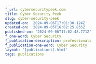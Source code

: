 ```yaml
---
f_url: cybersecuritypeek.com
title: Cyber Security Peek
slug: cyber-security-peek
updated-on: '2024-09-06T17:01:30.124Z'
created-on: '2024-09-05T16:02:25.855Z'
published-on: '2024-09-06T17:02:48.771Z'
f_one-word: Cyber Security
f_publication-description: professionals
f_publication-one-word: Cyber Security
layout: '[publications].html'
tags: publications
---
```




